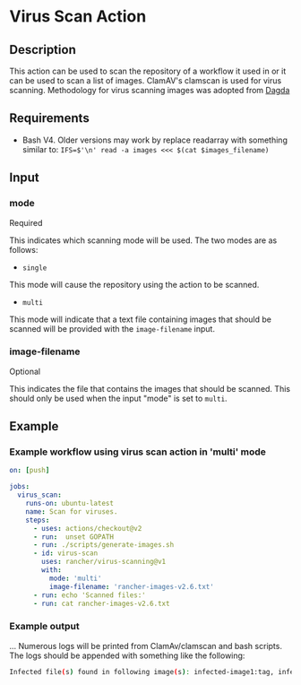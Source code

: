# Virus Scan Action

## Description

This action can be used to scan the repository of a workflow it used in or it can be used to scan a list of images. ClamAV's clamscan is used for virus scanning. Methodology for virus scanning images was adopted from [Dagda](https://github.com/eliasgranderubio/dagda)

## Requirements

* Bash V4. Older versions may work by replace readarray with something similar to:
`IFS=$'\n' read -a images <<< $(cat $images_filename)`

## Input

### mode

Required

This indicates which scanning mode will be used. The two modes are as follows:

* `single`

This mode will cause the repository using the action to be scanned.

* `multi`

This mode will indicate that a text file containing images that should be scanned will be provided with the `image-filename` input.

### image-filename

Optional

This indicates the file that contains the images that should be scanned. This should only be used when the input "mode" is set to `multi`.

## Example

### Example workflow using virus scan action in 'multi' mode

```yaml
on: [push]

jobs:
  virus_scan:
    runs-on: ubuntu-latest
    name: Scan for viruses.
    steps:
      - uses: actions/checkout@v2
      - run:  unset GOPATH
      - run: ./scripts/generate-images.sh
      - id: virus-scan
        uses: rancher/virus-scanning@v1
        with:
          mode: 'multi'
          image-filename: 'rancher-images-v2.6.txt' 
      - run: echo 'Scanned files:'
      - run: cat rancher-images-v2.6.txt
```

### Example output

... Numerous logs will be printed from ClamAv/clamscan and bash scripts.
The logs should be appended with something like the following:

```bash
Infected file(s) found in following image(s): infected-image1:tag, infected-image2:tag
```

